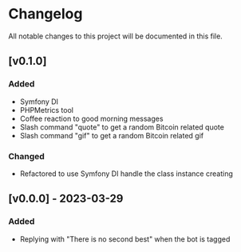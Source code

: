# Changelog

All notable changes to this project will be documented in this file.

## [v0.1.0]

### Added
- Symfony DI
- PHPMetrics tool
- Coffee reaction to good morning messages
- Slash command "quote" to get a random Bitcoin related quote
- Slash command "gif" to get a random Bitcoin related gif

### Changed
- Refactored to use Symfony DI handle the class instance creating

## [v0.0.0] - 2023-03-29

### Added
- Replying with "There is no second best" when the bot is tagged
